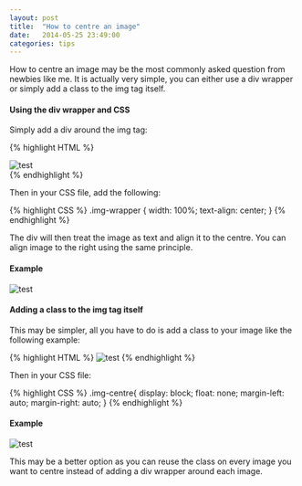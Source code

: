 ```yaml
---
layout: post
title:  "How to centre an image"
date:   2014-05-25 23:49:00
categories: tips
---
```


How to centre an image may be the most commonly asked question from newbies like me. It is actually very simple, you can either use a div wrapper or simply add a class to the img tag itself.

#### Using the div wrapper and CSS
Simply add a div around the img tag:

{% highlight HTML %}
<div class="img-wrapper">
	<img src="/img/test.png" alt="test"/>
</div>
{% endhighlight %}

Then in your CSS file, add the following: 

{% highlight CSS %}
.img-wrapper {
	width: 100%;
	text-align: center;
}
{% endhighlight %}

The div will then treat the image as text and align it to the centre. You can align image to the right using the same principle.

#### Example

<div class="img-wrapper">
	<img src="http://img2.wikia.nocookie.net/__cb20100218161535/streetfighter/images/0/03/Dudley3sportrait.gif" alt="test"/>
</div>

#### Adding a class to the img tag itself
This may be simpler, all you have to do is add a class to your image like the following example:

{% highlight HTML %}
<img src="/img/test.png" alt="test" class=".img-centre"/>
{% endhighlight %}

Then in your CSS file:

{% highlight CSS %}
.img-centre{
	display: block;
	float: none;
	margin-left: auto;
	margin-right: auto;
}
{% endhighlight %}

#### Example
<img src="http://img2.wikia.nocookie.net/__cb20100218161535/streetfighter/images/0/03/Dudley3sportrait.gif" alt="test" class="img-centre"/>

This may be a better option as you can reuse the class on every image you want to centre instead of adding a div wrapper around each image.